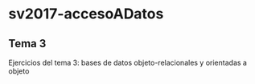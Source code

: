 # sv2017-accesoADatos

## Tema 3

Ejercicios del tema 3: bases de datos objeto-relacionales y orientadas a objeto
